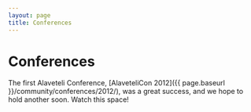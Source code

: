 ```yaml
---
layout: page
title: Conferences
---
```

Conferences
====================
The first Alaveteli Conference, [AlaveteliCon 2012]({{ page.baseurl }}/community/conferences/2012/), was a great success, and we hope to hold another soon. Watch this space!
